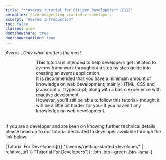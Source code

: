 ```yaml
---
title: "**Averos tutorial for Citizen Developers** 👨‍👩‍👧‍👦"
permalink: /averos/getting-started-c-developer/
excerpt: "Averos Introduction"
toc: false
classes: wide
dontshowshare: true
dontshowreadtime: true
---
```

_Averos...Only what matters the most_

<div style="display: flex;">
    <div style="width: 22em;" align="center">
        <div id="averos-anim"></div>
    </div>
        This tutorial is intended to help developers get initiated to averos framework throughout a step by step guide into creating an averos application.<br/>
        It is recommended that you have a minimum amount of knowledge on web development; mainly HTML, CSS and javascript or trypescript, along with a basic experience with reactive develoment.<br/>
        However, you'll still be able to follow this tutorial- thought it will be a little bit harder for you- 
        if you haven't any knowledge on web development. <br/>
</div>

<br/>

If you are a developer and are keen on knowing further technical details please head up to our tutorial dedicated to developer available through the link below:

[Tutorial For Developers]({{ "/averos/getting-started-developer/" | relative_url }} "Tutorial For Developers"){: .btn .btn--green .btn--small}
